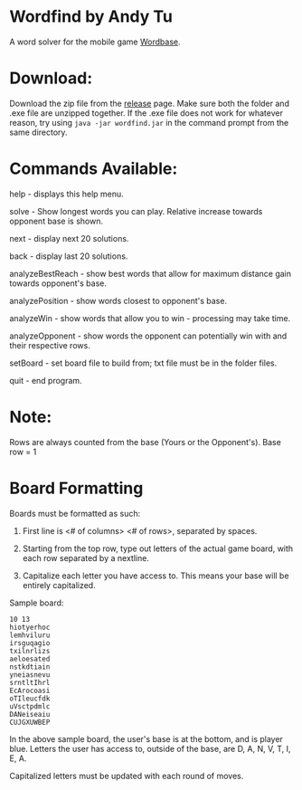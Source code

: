 Wordfind by Andy Tu
========
A word solver for the mobile game [Wordbase](https://play.google.com/store/apps/details?id=com.wordbaseapp&hl=en).

Download: 
========
Download the zip file from the [release](https://github.com/andytuwm/wordfind/releases) page. Make sure both the folder and .exe file are unzipped together. If the .exe file does not work for whatever reason, try using `java -jar wordfind.jar` in the command prompt from the same directory.

Commands Available:
=========

help - displays this help menu.


solve - Show longest words you can play. Relative increase towards opponent base is shown.

next - display next 20 solutions.

back - display last 20 solutions.

analyzeBestReach - show best words that allow for maximum distance gain towards opponent's base.

analyzePosition - show words closest to opponent's base.

analyzeWin - show words that allow  you to win - processing may take time.

analyzeOpponent - show words the opponent can potentially win with and their respective rows.
		  
setBoard - set board file to build from; txt file must be in the folder files.

quit - end program.

Note:
===
Rows are always counted from the base (Yours or the Opponent's). Base row = 1

Board Formatting
====
Boards must be formatted as such:

1) First line is <# of columns> <# of rows>, separated by spaces.

2) Starting from the top row, type out letters of the actual game board, with each row separated by a nextline.

3) Capitalize each letter you have access to. This means your base will be entirely capitalized.

Sample board:
````
10 13
hiotyerhoc
lemhviluru
irsguqagio
txilnrlizs
aeloesated
nstkdtiain
yneiasnevu
srntltIhrl
EcArocoasi
oTIleucfdk
uVsctpdmlc
DANeiseaiu
CUJGXUWBEP
````

In the above sample board, the user's base is at the bottom, and is player blue. Letters the user has access to, outside of the base, are D, A, N, V, T, I, E, A.

Capitalized letters must be updated with each round of moves.
